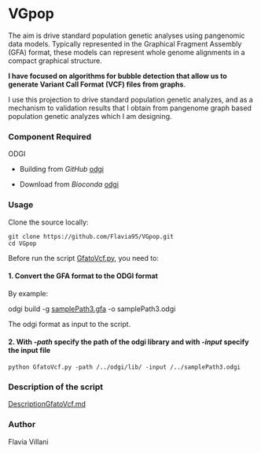 # VGpop

The aim is drive standard population genetic analyses using pangenomic data models.
Typically represented in the Graphical Fragment Assembly (GFA) format, these models can represent whole genome alignments in a compact graphical structure. 

**I have focused on algorithms for bubble detection that allow us to generate Variant Call Format (VCF) files from graphs**.

I use this projection to drive standard population genetic analyzes, and as a mechanism to validation results that I obtain from pangenome graph based population genetic analyzes which I am designing.

### Component Required

ODGI

- Building from *GitHub* [odgi](https://github.com/vgteam/odgi)

- Download from *Bioconda* [odgi](https://anaconda.org/bioconda/odgi)

### Usage
Clone the source locally:
```
git clone https://github.com/Flavia95/VGpop.git
cd VGpop
```
Before run the script [GfatoVcf.py](GfatoVcf.py), you need to:

#### 1. Convert the GFA format to the ODGI format

By example:

odgi build -g [samplePath3.gfa](/data/samplePath3.gfa) -o samplePath3.odgi

The odgi format as input to the script.

#### 2. With *-path* specify the path of the odgi library and with *-input* specify the input file
 ```
python GfatoVcf.py -path /../odgi/lib/ -input /../samplePath3.odgi
```
### Description of the script 

[DescriptionGfatoVcf.md](/doc/DescriptionGfatoVCF.md)

### Author

Flavia Villani



